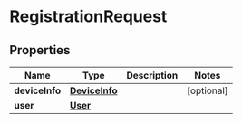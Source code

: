 # RegistrationRequest

## Properties
Name | Type | Description | Notes
------------ | ------------- | ------------- | -------------
**deviceInfo** | [**DeviceInfo**](DeviceInfo.md) |  |  [optional]
**user** | [**User**](User.md) |  | 
